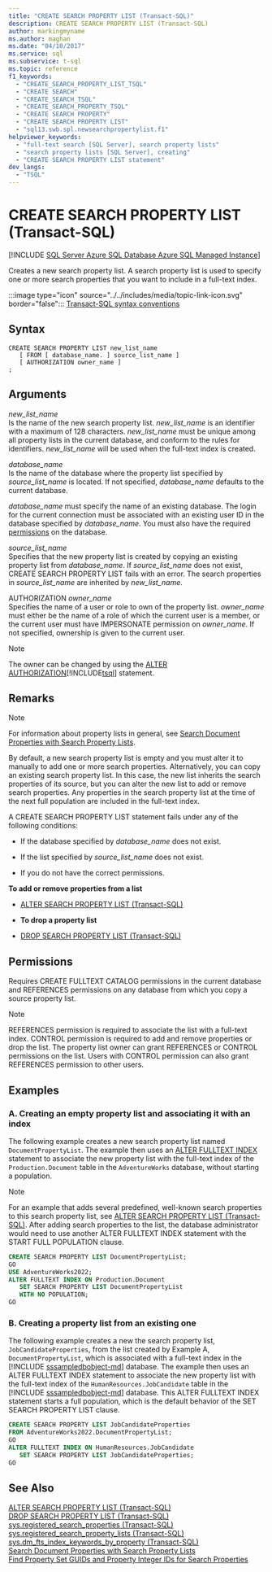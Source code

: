 ```yaml
---
title: "CREATE SEARCH PROPERTY LIST (Transact-SQL)"
description: CREATE SEARCH PROPERTY LIST (Transact-SQL)
author: markingmyname
ms.author: maghan
ms.date: "04/10/2017"
ms.service: sql
ms.subservice: t-sql
ms.topic: reference
f1_keywords:
  - "CREATE_SEARCH_PROPERTY_LIST_TSQL"
  - "CREATE SEARCH"
  - "CREATE_SEARCH_TSQL"
  - "CREATE_SEARCH_PROPERTY_TSQL"
  - "CREATE SEARCH PROPERTY"
  - "CREATE SEARCH PROPERTY LIST"
  - "sql13.swb.spl.newsearchpropertylist.f1"
helpviewer_keywords:
  - "full-text search [SQL Server], search property lists"
  - "search property lists [SQL Server], creating"
  - "CREATE SEARCH PROPERTY LIST statement"
dev_langs:
  - "TSQL"
---
```

# CREATE SEARCH PROPERTY LIST (Transact-SQL)
[!INCLUDE [SQL Server Azure SQL Database Azure SQL Managed Instance](../../includes/applies-to-version/sql-asdb-asdbmi.md)]

  Creates a new search property list. A search property list is used to specify one or more search properties that you want to include in a full-text index.  
  
 :::image type="icon" source="../../includes/media/topic-link-icon.svg" border="false"::: [Transact-SQL syntax conventions](../../t-sql/language-elements/transact-sql-syntax-conventions-transact-sql.md)  
  
## Syntax  
  
```syntaxsql  
CREATE SEARCH PROPERTY LIST new_list_name  
   [ FROM [ database_name. ] source_list_name ]  
   [ AUTHORIZATION owner_name ]  
;  
```  
  
## Arguments
 *new_list_name*  
 Is the name of the new search property list. *new_list_name* is an identifier with a maximum of 128 characters. *new_list_name* must be unique among all property lists in the current database, and conform to the rules for identifiers. *new_list_name* will be used when the full-text index is created.  
  
 *database_name*  
 Is the name of the database where the property list specified by *source_list_name* is located. If not specified, *database_name* defaults to the current database.  
  
 *database_name* must specify the name of an existing database. The login for the current connection must be associated with an existing user ID in the database specified by *database_name*. You must also have the required [permissions](#Permissions) on the database.  
  
 *source_list_name*  
 Specifies that the new property list is created by copying an existing property list from *database_name*. If *source_list_name* does not exist, CREATE SEARCH PROPERTY LIST fails with an error. The search properties in *source_list_name* are inherited by *new_list_name*.  
  
 AUTHORIZATION *owner_name*  
 Specifies the name of a user or role to own of the property list. *owner_name* must either be the name of a role of which the current user is a member, or the current user must have IMPERSONATE permission on *owner_name*. If not specified, ownership is given to the current user.  
  
> [!NOTE]  
>  The owner can be changed by using the [ALTER AUTHORIZATION](../../t-sql/statements/alter-authorization-transact-sql.md)[!INCLUDE[tsql](../../includes/tsql-md.md)] statement.  
  
## Remarks  
  
> [!NOTE]  
>  For information about property lists in general, see [Search Document Properties with Search Property Lists](../../relational-databases/search/search-document-properties-with-search-property-lists.md).  
  
 By default, a new search property list is empty and you must alter it to manually to add one or more search properties. Alternatively, you can copy an existing search property list. In this case, the new list inherits the search properties of its source, but you can alter the new list to add or remove search properties. Any properties in the search property list at the time of the next full population are included in the full-text index.  
  
 A CREATE SEARCH PROPERTY LIST statement fails under any of the following conditions:  
  
-   If the database specified by *database_name* does not exist.  
  
-   If the list specified by *source_list_name* does not exist.  
  
-   If you do not have the correct permissions.  
  
 **To add or remove properties from a list**  
  
-   [ALTER SEARCH PROPERTY LIST &#40;Transact-SQL&#41;](../../t-sql/statements/alter-search-property-list-transact-sql.md)  
  
-   **To drop a property list**  
  
-   [DROP SEARCH PROPERTY LIST &#40;Transact-SQL&#41;](../../t-sql/statements/drop-search-property-list-transact-sql.md)  
  
##  <a name="Permissions"></a> Permissions  
 Requires CREATE FULLTEXT CATALOG permissions in the current database and REFERENCES permissions on any database from which you copy a source property list.  
  
> [!NOTE]  
>  REFERENCES permission is required to associate the list with a full-text index. CONTROL permission is required to add and remove properties or drop the list. The property list owner can grant REFERENCES or CONTROL permissions on the list. Users with CONTROL permission can also grant REFERENCES permission to other users.  
  
## Examples  
  
### A. Creating an empty property list and associating it with an index  
 The following example creates a new search property list named `DocumentPropertyList`. The example then uses an [ALTER FULLTEXT INDEX](../../t-sql/statements/alter-fulltext-index-transact-sql.md) statement to associate the new property list with the full-text index of the `Production.Document` table in the `AdventureWorks` database, without starting a population.  
  
> [!NOTE]  
>  For an example that adds several predefined, well-known search properties to this search property list, see [ALTER SEARCH PROPERTY LIST &#40;Transact-SQL&#41;](../../t-sql/statements/alter-search-property-list-transact-sql.md). After adding search properties to the list, the database administrator would need to use another ALTER FULLTEXT INDEX statement with the START FULL POPULATION clause.  
  
```sql 
CREATE SEARCH PROPERTY LIST DocumentPropertyList;  
GO  
USE AdventureWorks2022;  
ALTER FULLTEXT INDEX ON Production.Document   
   SET SEARCH PROPERTY LIST DocumentPropertyList  
   WITH NO POPULATION;   
GO   
```  
  
### B. Creating a property list from an existing one  
 The following example creates a new the search property list,  `JobCandidateProperties`, from the list created by Example A, `DocumentPropertyList`, which is associated with a full-text index in the [!INCLUDE [sssampledbobject-md](../../includes/sssampledbobject-md.md)] database. The example then uses an ALTER FULLTEXT INDEX statement to associate the new property list with the full-text index of the `HumanResources.JobCandidate` table in the [!INCLUDE [sssampledbobject-md](../../includes/sssampledbobject-md.md)] database. This ALTER FULLTEXT INDEX statement starts a full population, which is the default behavior of the SET SEARCH PROPERTY LIST clause.  
  
```sql  
CREATE SEARCH PROPERTY LIST JobCandidateProperties 
FROM AdventureWorks2022.DocumentPropertyList;  
GO  
ALTER FULLTEXT INDEX ON HumanResources.JobCandidate   
   SET SEARCH PROPERTY LIST JobCandidateProperties;  
GO
```  
  
## See Also  
 [ALTER SEARCH PROPERTY LIST &#40;Transact-SQL&#41;](../../t-sql/statements/alter-search-property-list-transact-sql.md)   
 [DROP SEARCH PROPERTY LIST &#40;Transact-SQL&#41;](../../t-sql/statements/drop-search-property-list-transact-sql.md)   
 [sys.registered_search_properties &#40;Transact-SQL&#41;](../../relational-databases/system-catalog-views/sys-registered-search-properties-transact-sql.md)   
 [sys.registered_search_property_lists &#40;Transact-SQL&#41;](../../relational-databases/system-catalog-views/sys-registered-search-property-lists-transact-sql.md)   
 [sys.dm_fts_index_keywords_by_property &#40;Transact-SQL&#41;](../../relational-databases/system-dynamic-management-views/sys-dm-fts-index-keywords-by-property-transact-sql.md)   
 [Search Document Properties with Search Property Lists](../../relational-databases/search/search-document-properties-with-search-property-lists.md)   
 [Find Property Set GUIDs and Property Integer IDs for Search Properties](../../relational-databases/search/find-property-set-guids-and-property-integer-ids-for-search-properties.md)  
  
  
